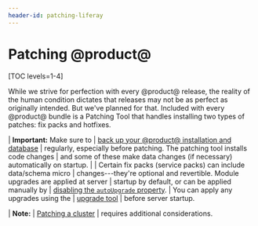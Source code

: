 ```yaml
---
header-id: patching-liferay
---
```


# Patching @product@

[TOC levels=1-4]

While we strive for perfection with every @product@ release, the reality of the
human condition dictates that releases may not be as perfect as originally
intended. But we've planned for that. Included with every @product@ bundle is a
Patching Tool that handles installing two types of patches: fix packs and
hotfixes. 

| **Important:** Make sure to
| [back up your @product@ installation and database](/docs/7-0/deploy/-/knowledge_base/d/backing-up-a-liferay-installation)
| regularly, especially before patching. The patching tool installs code changes
| and some of these make data changes (if necessary) automatically on startup.
| 
| Certain fix packs (service packs) can include data/schema micro
| changes---they're optional and revertible. Module upgrades are applied at server
| startup by default, or can be applied manually by
| [disabling the `autoUpgrade` property](/docs/7-0/deploy/-/knowledge_base/d/running-the-upgrade-process#configuring-non-core-module-upgrades).
| You can apply any upgrades using the
| [upgrade tool](/docs/7-0/deploy/-/knowledge_base/d/upgrading-to-liferay-7)
| before server startup.

| **Note:**
| [Patching a cluster](/docs/7-0/deploy/-/knowledge_base/d/updating-a-cluster)
| requires additional considerations.
